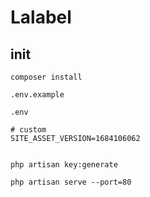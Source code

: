 # Lalabel

## init

```text
composer install

.env.example

.env

# custom
SITE_ASSET_VERSION=1684106062


php artisan key:generate
```

```shell
php artisan serve --port=80
```
